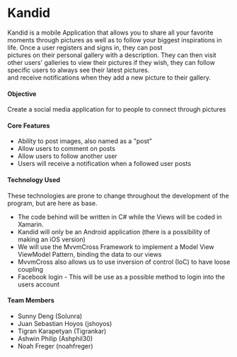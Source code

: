 ﻿# Kandid
 Kandid is a mobile Application that allows you to share all your favorite moments through pictures as well as to follow your biggest inspirations in life. Once a user registers and signs in, they can post
 </br> pictures on their personal gallery with a description. They can then visit other users' galleries to view their pictures if they wish, they can follow specific users to always see their latest pictures.</br>
 and receive notifications when they add a new picture to their gallery.
  
#### Objective
 Create a social media application for to people to connect through pictures
 
 
#### Core Features
 * Ability to post images, also named as a "post"
 * Allow users to comment on posts
 * Allow users to follow another user
 * Users will receive a notification when a followed user posts
 
 #### Technology Used
 These technologies are prone to change throughout the development of the program, but are here as base.
  * The code behind will be written in C# while the Views will be coded in Xamarin.
  * Kandid will only be an Android application (there is a possibility of making an iOS version)
  * We will use the MvvmCross Framework to implement a Model View ViewModel Pattern, binding the data to our views
  * MvvmCross also allows us to use inversion of control (IoC) to have loose coupling
  * Facebook login - This will be use as a possible method to login into the users account
 
 #### Team Members
  * Sunny Deng (Solunra)
  * Juan Sebastian Hoyos (jshoyos)
  * Tigran Karapetyan (Tigrankar)
  * Ashwin Philip (Ashphil30)
  * Noah Freger (noahfreger)
